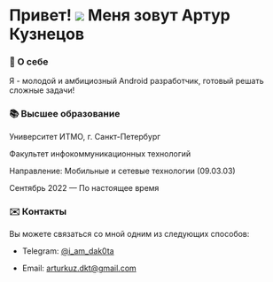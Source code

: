 Привет! ![](https://user-images.githubusercontent.com/18350557/176309783-0785949b-9127-417c-8b55-ab5a4333674e.gif) Меня зовут Артур Кузнецов 
======================================================================================================================================

### 👤 О себе

Я - молодой и амбициозный Android разработчик, готовый решать сложные задачи!

### 📚 Высшее образование

Университет ИТМО, г. Санкт-Петербург

Факультет инфокоммуникационных технологий

Направление: Мобильные и сетевые технологии (09.03.03)

Сентябрь 2022 — По настоящее время

### ✉️ Контакты

Вы можете связаться со мной одним из следующих способов: 

- Telegram: [@i_am_dak0ta](https://t.me/i_am_dak0ta)

- Email: [arturkuz.dkt@gmail.com](mailto:arturkuz.dkt@gmail.com)
